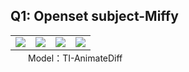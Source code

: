 ## Q1: Openset subject-Miffy
<table class="center">
    <tr>
    <td><img src="animations/TI-AnimateDiff/01.gif"></td>
    <td><img src="animations/TI-AnimateDiff/02.gif"></td>
    <td><img src="animations/TI-AnimateDiff/03.gif"></td>
    <td><img src="animations/TI-AnimateDiff/04.gif"></td>
    </tr>
</table>
<p style="margin-left: 2em; margin-top: -1em">Model：TI-AnimateDiff</a></p>
